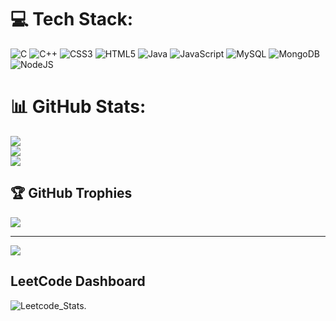 
# 💻 Tech Stack:
![C](https://img.shields.io/badge/c-%2300599C.svg?style=for-the-badge&logo=c&logoColor=white) ![C++](https://img.shields.io/badge/c++-%2300599C.svg?style=for-the-badge&logo=c%2B%2B&logoColor=white) ![CSS3](https://img.shields.io/badge/css3-%231572B6.svg?style=for-the-badge&logo=css3&logoColor=white) ![HTML5](https://img.shields.io/badge/html5-%23E34F26.svg?style=for-the-badge&logo=html5&logoColor=white) ![Java](https://img.shields.io/badge/java-%23ED8B00.svg?style=for-the-badge&logo=openjdk&logoColor=white) ![JavaScript](https://img.shields.io/badge/javascript-%23323330.svg?style=for-the-badge&logo=javascript&logoColor=%23F7DF1E) ![MySQL](https://img.shields.io/badge/mysql-4479A1.svg?style=for-the-badge&logo=mysql&logoColor=white) ![MongoDB](https://img.shields.io/badge/MongoDB-%234ea94b.svg?style=for-the-badge&logo=mongodb&logoColor=white) ![NodeJS](https://img.shields.io/badge/node.js-6DA55F?style=for-the-badge&logo=node.js&logoColor=white)
# 📊 GitHub Stats:
![](https://github-readme-stats.vercel.app/api?username=Vishal15276&theme=nightowl&hide_border=false&include_all_commits=true&count_private=true)<br/>
![](https://github-readme-streak-stats.herokuapp.com/?user=Vishal15276&theme=nightowl&hide_border=false)<br/>
![](https://github-readme-stats.vercel.app/api/top-langs/?username=Vishal15276&theme=nightowl&hide_border=false&include_all_commits=true&count_private=true&layout=compact)

## 🏆 GitHub Trophies
![](https://github-profile-trophy.vercel.app/?username=Vishal15276&theme=radical&no-frame=false&no-bg=false&margin-w=4)

---
[![](https://visitcount.itsvg.in/api?id=Vishal15276&icon=0&color=0)](https://visitcount.itsvg.in)


## LeetCode Dashboard

![Leetcode_Stats](https://leetcard.jacoblin.cool/Vishal15276?theme=dark&font=Poor%20Story&ext=heatmap).
<!--_Stats Proudly created with GPRM ( https://gprm.itsvg.in ) -->

